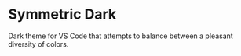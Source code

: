 # Symmetric Dark
Dark theme for VS Code that attempts to balance between a pleasant diversity of colors.
